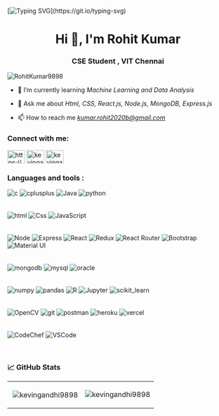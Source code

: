 [![Typing SVG](https://readme-typing-svg.herokuapp.com?size=24&width=600&lines=Welcome+To+Rohit's+GitHub+Profile!)](https://git.io/typing-svg)
<h1 align="center">Hi 👋, I'm Rohit Kumar</h1>
<h3 align="center">CSE Student , VIT Chennai</h3>

<p align="left"> <img src="https://komarev.com/ghpvc/?username=kevingandhi9898&label=Profile%20views&color=0e75b6&style=flat" alt="RohitKumar9898" /> </p>

- 🌱 I’m currently learning *Machine Learning and Data Analysis*

- 💬 Ask me about *Html, CSS, React.js, Node.js, MongoDB, Express.js*

- 📫 How to reach me *kumar.rohit2020b@gmail.com*

<h3 align="left">Connect with me:</h3>
<p align="left">
<a href="https://www.linkedin.com/in/rohit-kumar-008186241/" target="blank"><img align="center" src="https://raw.githubusercontent.com/rahuldkjain/github-profile-readme-generator/master/src/images/icons/Social/linked-in-alt.svg" alt="https://www.linkedin.com/in/rohit-kumar-008186241/" height="30" width="40" /></a>
<a href="https://www.hackerrank.com/kevingandhi9898" target="blank"><img align="center" src="https://raw.githubusercontent.com/rahuldkjain/github-profile-readme-generator/master/src/images/icons/Social/hackerrank.svg" alt="kevingandhi9898" height="30" width="40" /></a>
<a href="https://www.leetcode.com/kevingandhi9898" target="blank"><img align="center" src="https://raw.githubusercontent.com/rahuldkjain/github-profile-readme-generator/master/src/images/icons/Social/leet-code.svg" alt="kevingandhi9898" height="30" width="40" /></a>
</p>

<h3 align="left">Languages and tools :</h3>
<p align="left"> 
<img src="https://img.shields.io/badge/C-00599C?style=for-the-badge&logo=c&logoColor=white" alt="c" > 
<img src="https://img.shields.io/badge/C%2B%2B-00599C?style=for-the-badge&logo=c%2B%2B&logoColor=white" alt="cplusplus"> 
<img src="https://img.shields.io/badge/Java-ED8B00?style=for-the-badge&logo=java&logoColor=white" alt="Java">
<img src="https://img.shields.io/badge/Python-FFD43B?style=for-the-badge&logo=python&logoColor=darkgreen" alt="python">
  <br><br><br>
<img src="https://img.shields.io/badge/HTML5-E34F26?style=for-the-badge&logo=html5&logoColor=white" alt="html" > 
<img src="https://img.shields.io/badge/CSS3-1572B6?style=for-the-badge&logo=css3&logoColor=white" alt="Css"> 
<img src="https://img.shields.io/badge/JavaScript-323330?style=for-the-badge&logo=javascript&logoColor=F7DF1E" alt="JavaScript">
  <br><br><br>
<img src="https://img.shields.io/badge/Node.js-339933?style=for-the-badge&logo=nodedotjs&logoColor=white" alt="Node"> 
<img src="https://img.shields.io/badge/Express.js-000000?style=for-the-badge&logo=express&logoColor=white" alt="Express" > 
<img src="https://img.shields.io/badge/React-20232A?style=for-the-badge&logo=react&logoColor=61DAFB" alt="React">
<img src="https://img.shields.io/badge/Redux-593D88?style=for-the-badge&logo=redux&logoColor=white" alt="Redux" >
<img src="https://img.shields.io/badge/React_Router-CA4245?style=for-the-badge&logo=react-router&logoColor=white" alt="React Router" >
<img src="https://img.shields.io/badge/Bootstrap-563D7C?style=for-the-badge&logo=bootstrap&logoColor=white " alt="Bootstrap" >
<img src="https://img.shields.io/badge/Material%20UI-007FFF?style=for-the-badge&logo=mui&logoColor=white" alt="Material UI" >
   <br><br><br>
<img src="https://img.shields.io/badge/MongoDB-4EA94B?style=for-the-badge&logo=mongodb&logoColor=white" alt="mongodb" > 
<img src="https://img.shields.io/badge/MySQL-005C84?style=for-the-badge&logo=mysql&logoColor=white" alt="mysql"> 
<img src="https://img.shields.io/badge/Oracle-F80000?style=for-the-badge&logo=oracle&logoColor=black" alt="oracle"> <br><br><br>
<img src="https://img.shields.io/badge/Numpy-777BB4?style=for-the-badge&logo=numpy&logoColor=white" alt="numpy" > 
<img src="https://img.shields.io/badge/Pandas-2C2D72?style=for-the-badge&logo=pandas&logoColor=white" alt="pandas" >
<img src="https://img.shields.io/badge/R-276DC3?style=for-the-badge&logo=r&logoColor=white " alt="R" >
<img src="https://img.shields.io/badge/Jupyter-F37626.svg?&style=for-the-badge&logo=Jupyter&logoColor=white " alt="Jupyter" >
<img src="https://img.shields.io/badge/scikit_learn-F7931E?style=for-the-badge&logo=scikit-learn&logoColor=white" alt="scikit_learn" > <br><br><br>
<img src="https://img.shields.io/badge/OpenCV-27338e?style=for-the-badge&logo=OpenCV&logoColor=white" alt="OpenCV" >
<img src="https://img.shields.io/badge/GitHub-100000?style=for-the-badge&logo=github&logoColor=white" alt="git">
<img src="https://img.shields.io/badge/Postman-FF6C37?style=for-the-badge&logo=Postman&logoColor=white" alt="postman">
<img src="https://img.shields.io/badge/Heroku-430098?style=for-the-badge&logo=heroku&logoColor=white" alt="heroku">
<img src="https://img.shields.io/badge/Vercel-000000?style=for-the-badge&logo=vercel&logoColor=white" alt="vercel">
   <br><br><br> 
<img src=https://img.shields.io/badge/-CodeChef-5B4638?style=for-the-badge&logo=CodeChef&logoColor=white " alt="CodeChef" >
<img src="https://img.shields.io/badge/VSCode-0078D4?style=for-the-badge&logo=visual%20studio%20code&logoColor=white" alt="VSCode" >
   </p><br> 
<h3> 📈 GitHub Stats</h3>
                                                                                                                             
<table>
<tr>
<td><p>&nbsp;<img align="center" src="https://github-readme-stats.vercel.app/api?username=kevingandhi9898&theme=radical&show_icons=true&locale=en" alt="kevingandhi9898"/></p></td>
<td><img align="center" src="https://github-readme-streak-stats.herokuapp.com/?user=kevingandhi9898&theme=radical" alt="kevingandhi9898" /></td>

</tr>
<tr>
</table>
